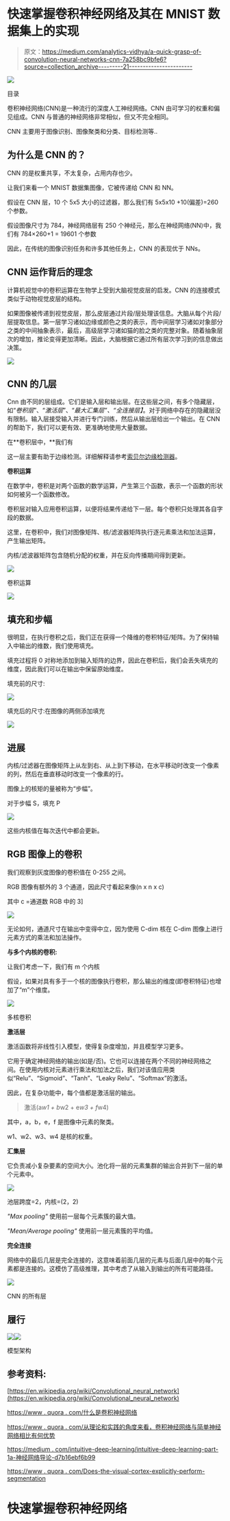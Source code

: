# 快速掌握卷积神经网络及其在 MNIST 数据集上的实现

> 原文：<https://medium.com/analytics-vidhya/a-quick-grasp-of-convolution-neural-networks-cnn-7a258bc9bfe6?source=collection_archive---------21----------------------->

![](img/8919598e59e94334bf0374bce79d357a.png)

目录

卷积神经网络(CNN)是一种流行的深度人工神经网络。CNN 由可学习的权重和偏见组成。CNN 与普通的神经网络非常相似，但又不完全相同。

CNN 主要用于图像识别、图像聚类和分类、目标检测等..

## 为什么是 CNN 的？

CNN 的是权重共享，不太复杂，占用内存也少。

让我们来看一个 MNIST 数据集图像，它被传递给 CNN 和 NN。

假设在 CNN 层，10 个 5x5 大小的过滤器，那么我们有 5x5x10 +10(偏差)=260 个参数。

假设图像尺寸为 784，神经网络层有 250 个神经元，那么在神经网络(NN)中，我们有 784×260+1 = 19601 个参数

因此，在传统的图像识别任务和许多其他任务上，CNN 的表现优于 NNs。

## CNN 运作背后的理念

计算机视觉中的卷积运算在生物学上受到大脑视觉皮层的启发。CNN 的连接模式类似于动物视觉皮层的结构。

如果图像被传递到视觉皮层，那么皮层通过片段/层处理该信息。大脑从每个片段/层提取信息。第一层学习诸如边缘或颜色之类的表示，而中间层学习诸如对象部分之类的中间抽象表示，最后，高级层学习诸如猫的脸之类的完整对象。随着抽象层次的增加，推论变得更加清晰。因此，大脑根据它通过所有层次学习到的信息做出决策。

![](img/e1f23a6739a645f06df0f8a32a36671f.png)

## CNN 的几层

Cnn 由不同的层组成。它们是输入层和输出层。在这些层之间，有多个隐藏层，如“*卷积层*”、“*激活层*”、“*最大汇集层”、“全连接层】*。对于网络中存在的隐藏层没有限制。输入层接受输入并进行专门训练，然后从输出层给出一个输出。在 CNN 的帮助下，我们可以更有效、更准确地使用大量数据。

在**卷积层中，**我们有

这一层主要有助于边缘检测。详细解释请参考[索贝尔边缘检测器](https://en.wikipedia.org/wiki/Sobel_operator)。

**卷积运算**

在数学中，卷积是对两个函数的数学运算，产生第三个函数，表示一个函数的形状如何被另一个函数修改。

卷积层对输入应用卷积运算，以便将结果传递给下一层。每个卷积只处理其各自字段的数据。

这里，在卷积中，我们对图像矩阵、核/滤波器矩阵执行逐元素乘法和加法运算，产生输出矩阵。

内核/滤波器矩阵包含随机分配的权重，并在反向传播期间得到更新。

![](img/cfb362ca3812f9f82e8a2df550d569df.png)

卷积运算

![](img/800bae55f5300ae9c2c6a2e8de279f81.png)

## 填充和步幅

很明显，在执行卷积之后，我们正在获得一个降维的卷积特征/矩阵。为了保持输入中输出的维数，我们使用填充。

填充过程将 0 对称地添加到输入矩阵的边界，因此在卷积后，我们会丢失填充的维度，因此我们可以在输出中保留原始维度。

填充前的尺寸:

![](img/fdb9f23f112352a25ebdd0f82d26fcd4.png)

填充后的尺寸:在图像的两侧添加填充

![](img/9191a6df4492e4ea771b3e0831f096f4.png)

## 进展

内核/过滤器在图像矩阵上从左到右、从上到下移动，在水平移动时改变一个像素的列，然后在垂直移动时改变一个像素的行。

图像上的核矩的量被称为“步幅”。

对于步幅 S，填充 P

![](img/4710a5cd1406f03df30d79824f23cc13.png)

这些内核值在每次迭代中都会更新。

## RGB 图像上的卷积

我们观察到灰度图像的卷积值在 0-255 之间。

RGB 图像有额外的 3 个通道，因此尺寸看起来像(n x n x c)

其中 c =通道数 RGB 中的 3]

![](img/40c6047ef1b6a869d0e25b41cc20f2ad.png)

无论如何，通道尺寸在输出中变得中立，因为使用 C-dim 核在 C-dim 图像上进行元素方式的乘法和加法操作。

**与多个内核的卷积:**

让我们考虑一下，我们有 m 个内核

假设，如果对具有多于一个核的图像执行卷积，那么输出的维度(即卷积特征)也增加了“m”个维度。

![](img/b6d7f027ede5af8b2e3dfabf3445b49f.png)

多核卷积

**激活层**

激活函数将非线性引入模型，使得复杂度增加，并且模型学习更多。

它用于确定神经网络的输出(如是/否)。它也可以连接在两个不同的神经网络之间。在使用内核对元素进行乘法和加法之后，我们对该值应用类似“Relu”、“Sigmoid”、“Tanh”、“Leaky Relu”、“Softmax”的激活。

因此，在复杂功能中，每个值都是激活层的输出。

> 激活(a*w1 + b*w2 + e*w3 + f*w4)

其中，a，b，e，f 是图像中元素的聚类。

w1、w2、w3、w4 是核的权重。

**汇集层**

它负责减小复杂要素的空间大小。池化将一层的元素集群的输出合并到下一层的单个元素中。

![](img/20ede518a5fa59033d86342b709db74d.png)

池层跨度=2，内核=(2，2)

*"Max pooling"* 使用前一层每个元素簇的最大值。

*"Mean/Average pooling"* 使用前一层元素簇的平均值。

**完全连接**

网络中的最后几层是完全连接的，这意味着前面几层的元素与后面几层中的每个元素都是连接的。这模仿了高级推理，其中考虑了从输入到输出的所有可能路径。

![](img/74262ace28b92f9dec6a4ee18831e809.png)

CNN 的所有层

## 履行

![](img/db6d81402301f30e69f52368f684f067.png)![](img/21d2d432c4fd86117fed877375b094e5.png)

模型架构

## 参考资料:

[https://en.wikipedia.org/wiki/Convolutional_neural_network](https://en.wikipedia.org/wiki/Convolutional_neural_network)

[https://www . quora . com/什么是卷积神经网络](https://www.quora.com/What-is-a-convolutional-neural-network)

[https://www . quora . com/从理论和实践的角度来看，卷积神经网络与简单神经网络相比有何优势](https://www.quora.com/What-are-the-advantages-of-a-convolutional-neural-network-CNN-compared-to-a-simple-neural-network-from-the-theoretical-and-practical-perspective)

[https://medium . com/intuitive-deep-learning/intuitive-deep-learning-part-1a-神经网络导论-d7b16ebf6b99](/intuitive-deep-learning/intuitive-deep-learning-part-1a-introduction-to-neural-networks-d7b16ebf6b99)

[https://www . quora . com/Does-the-visual-cortex-explicitly-perform-segmentation](https://www.quora.com/Does-the-visual-cortex-explicitly-perform-segmentation)

# 快速掌握卷积神经网络